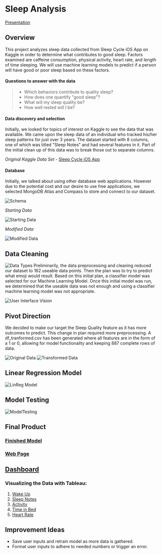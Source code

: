 # Sleep Analysis

[Presentation](https://github.com/mtomison/Sleep_Analysis/blob/d1162e66d5a3e9d7e99ae3d132fa740a5193656d/Sleep%20Analysis%20.pdf)

## Overview
This project analyzes sleep data collected from Sleep Cycle iOS App on Kaggle in order to determine what contributes to good sleep. Factors examined are caffeine consumption, physical activity, heart rate, and length of time sleeping. We will use machine learning models to predict if a person will have good or poor sleep based on these factors.

#### Questions to answer with the data
> - Which behaviors contribute to quality sleep?
> - How does one quantify "good sleep"?
> - What will my sleep quality be?
> - How well rested will I be?

#### Data discovery and selection
Initially, we looked for topics of interest on Kaggle to see the data that was available.  We came upon the sleep data of an individual who tracked his/her sleep patterns for just over 3 years.  The dataset started with 8 columns, one of which was titled "Sleep Notes" and had several features in it.  Part of the initial clean up of this data was to break those out to separate columns.

*Original Kaggle Data Set* - [Sleep Cycle iOS App ](https://www.kaggle.com/danagerous/sleep-data)

#### Database
Initially, we talked about using other database web applications.  However due to the potential cost and our desire to use free applications, we selected MongoDB Atlas and Compass to store and connect to our dataset.

![Schema](Images/Schema.jpg)

*Starting Data*

![Starting Data](Images/orig_dataset.jpg)

*Modified Data*

![Modified Data](Images/Dataset.jpg)
  
## Data Cleaning
![Data Types](Images/dftypes.png)
Preliminarily, the data preprocessing and cleaning reduced our dataset to 162 useable data points.  Then the plan was to try to predict what emoji would result.  Based on this initial plan, a classifier model was selected for our Machine Learning Model.  Once this initial model was run, we determined that the useable data was not enough and using a classifier machine learning model was not appropriate.

![User Interface Vision](Images/UIVision.png)

## Pivot Direction
We decided to make our target the Sleep Quality feature as it has more outcomes to predict. This change in plan required more preprocessing. A df_tranformed.csv has been generated where all features are in the form of a 1 or 0, allowing for model functionality and keeping 887 complete rows of data. 

![Original Data](Images/slide_1a.jpg)  ![Transformed Data](Images/slide_1b.jpg)

## Linear Regression Model
![LinReg Model](Images/slide_2.jpg)

## Model Testing
![ModelTesting](Images/slide_3.jpg)

## Final Product
### [Finished Model](https://github.com/mtomison/Sleep_Analysis/tree/main/Finished_models)

### [Web Page](https://github.com/mtomison/Sleep_Analysis/tree/main/the_rest)

## [Dashboard](https://public.tableau.com/app/profile/misty.tomison/viz/SleepAnalysis_16403125127800/SleepAnalysis?publish=yes)
### Visualizing the Data with Tableau:

1. [Wake Up](https://public.tableau.com/app/profile/megan.speaks/viz/WakeUp/WakeUp)
2. [Sleep Notes](https://public.tableau.com/app/profile/megan.speaks/viz/SleepNotes/SleepNotes)
3. [Activity](https://public.tableau.com/app/profile/megan.speaks/viz/Activity_16405816723450/Activity)
4. [Time in Bed](https://public.tableau.com/app/profile/megan.speaks/viz/TimeinBed/TimeinBed)
5. [Heart Rate](https://public.tableau.com/app/profile/megan.speaks/viz/HeartRate_16405815842860/HeartRate)


## Improvement Ideas
- Save user inputs and retrain model as more data is gathered.
- Format user inputs to adhere to needed numbers or trigger an error.


